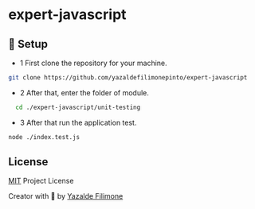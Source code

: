 # expert-javascript


<a id="setup"></a>

## 👷 Setup

- 1 First clone the repository for your machine.

```sh
git clone https://github.com/yazaldefilimonepinto/expert-javascript
```

- 2 After that, enter the folder of module.

```sh
  cd ./expert-javascript/unit-testing

```

- 3 After that run the application test.

```sh
node ./index.test.js
```

<a id="license"></a>

## License

[MIT](https://github.com/yazaldefilimonepinto/expert-javascript/blob/main/LICENSE) Project License

Creator with 💙 by [Yazalde Filimone](https://www.linkedin.com/in/yazalde-filimone/)
